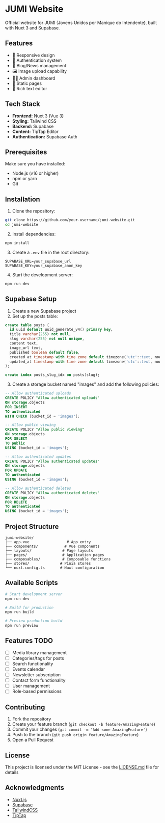 # JUMI Website

Official website for JUMI (Jovens Unidos por Manique do Intendente), built with Nuxt 3 and Supabase.

## Features

- 📱 Responsive design
- 🔐 Authentication system
- 📝 Blog/News management
- 🖼️ Image upload capability
- 👩‍💼 Admin dashboard
- 📄 Static pages
- 📝 Rich text editor

## Tech Stack

- **Frontend:** Nuxt 3 (Vue 3)
- **Styling:** Tailwind CSS
- **Backend:** Supabase
- **Content:** TipTap Editor
- **Authentication:** Supabase Auth

## Prerequisites

Make sure you have installed:
- Node.js (v16 or higher)
- npm or yarn
- Git

## Installation

1. Clone the repository:
```bash
git clone https://github.com/your-username/jumi-website.git
cd jumi-website
```

2. Install dependencies:
```bash
npm install
```

3. Create a `.env` file in the root directory:
```env
SUPABASE_URL=your_supabase_url
SUPABASE_KEY=your_supabase_anon_key
```

4. Start the development server:
```bash
npm run dev
```

## Supabase Setup

1. Create a new Supabase project
2. Set up the posts table:
```sql
create table posts (
  id uuid default uuid_generate_v4() primary key,
  title varchar(255) not null,
  slug varchar(255) not null unique,
  content text,
  image_url text,
  published boolean default false,
  created_at timestamp with time zone default timezone('utc'::text, now()),
  updated_at timestamp with time zone default timezone('utc'::text, now())
);

create index posts_slug_idx on posts(slug);
```

3. Create a storage bucket named "images" and add the following policies:

```sql
-- Allow authenticated uploads
CREATE POLICY "Allow authenticated uploads"
ON storage.objects
FOR INSERT
TO authenticated
WITH CHECK (bucket_id = 'images');

-- Allow public viewing
CREATE POLICY "Allow public viewing"
ON storage.objects
FOR SELECT
TO public
USING (bucket_id = 'images');

-- Allow authenticated updates
CREATE POLICY "Allow authenticated updates"
ON storage.objects
FOR UPDATE
TO authenticated
USING (bucket_id = 'images');

-- Allow authenticated deletes
CREATE POLICY "Allow authenticated deletes"
ON storage.objects
FOR DELETE
TO authenticated
USING (bucket_id = 'images');
```

## Project Structure

```
jumi-website/
├── app.vue                 # App entry
├── components/            # Vue components
├── layouts/              # Page layouts
├── pages/                # Application pages
├── composables/          # Composable functions
├── stores/              # Pinia stores
└── nuxt.config.ts       # Nuxt configuration
```

## Available Scripts

```bash
# Start development server
npm run dev

# Build for production
npm run build

# Preview production build
npm run preview
```

## Features TODO

- [ ] Media library management
- [ ] Categories/tags for posts
- [ ] Search functionality
- [ ] Events calendar
- [ ] Newsletter subscription
- [ ] Contact form functionality
- [ ] User management
- [ ] Role-based permissions

## Contributing

1. Fork the repository
2. Create your feature branch (`git checkout -b feature/AmazingFeature`)
3. Commit your changes (`git commit -m 'Add some AmazingFeature'`)
4. Push to the branch (`git push origin feature/AmazingFeature`)
5. Open a Pull Request

## License

This project is licensed under the MIT License - see the [LICENSE.md](LICENSE.md) file for details

## Acknowledgments

- [Nuxt.js](https://nuxt.com/)
- [Supabase](https://supabase.com/)
- [TailwindCSS](https://tailwindcss.com/)
- [TipTap](https://tiptap.dev/)
